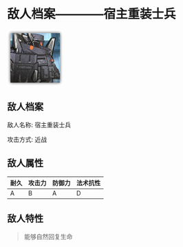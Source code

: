 # 敌人档案————宿主重装士兵

![宿主重装士兵](./eneIcons/宿主重装士兵.png)

## 敌人档案

敌人名称: 宿主重装士兵

攻击方式: 近战

## 敌人属性

| 耐久      | 攻击力  | 防御力 | 法术抗性 |
|---------|------|-----|------|
| A | B | A | D |

## 敌人特性
> 能够自然回复生命
